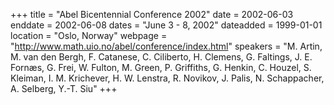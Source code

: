 +++
title = "Abel Bicentennial Conference 2002"
date = 2002-06-03
enddate = 2002-06-08
dates = "June 3 - 8, 2002"
dateadded = 1999-01-01
location = "Oslo, Norway"
webpage = "http://www.math.uio.no/abel/conference/index.html"
speakers = "M. Artin, M. van den Bergh, F. Catanese, C. Ciliberto, H. Clemens, G. Faltings, J. E. Fornæs, G. Frei, W. Fulton, M. Green, P. Griffiths, G. Henkin, C. Houzel, S. Kleiman, I. M. Krichever, H. W. Lenstra, R. Novikov, J. Palis, N. Schappacher, A. Selberg, Y.-T. Siu"
+++
